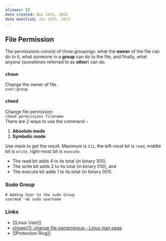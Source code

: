 ```yaml
---
aliases: []
date created: Nov 24th, 2022
date modified: Jun 19th, 2023
---
```


## File Permission
The permissions consist of three groupings: what the **owner** of the file can do to it, what someone in a **group** can do to the file, and finally, what anyone (sometimes referred to as **other**) can do.

### `chown`
Change the owner of file.  
`user:group`

### `chmod`
Change file permission  
`chmod permissions filename`  
There are 2 ways to use the command –
1. **Absolute mode**
2. **Symbolic mode**

Use mask to get the result. Maximum is `111`, the left-most bit is `read`, middle bit is `write`, right-most bit is `execute`.

- The read bit adds 4 to its total (in binary 100),
- The write bit adds 2 to its total (in binary 010), and
- The execute bit adds 1 to its total (in binary 001).

### Sudo Group
```shell
# Adding User to the sudo Group
usermod -aG sudo username
```

### Links
- [[Linux User]]  
- [chown(1): change file owner/group - Linux man page](https://linux.die.net/man/1/chown)
- [[Protection Ring]]
